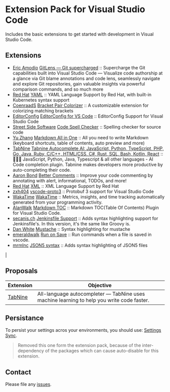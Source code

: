 # Extension Pack for Visual Studio Code

Includes the basic extensions to get started with development in Visual Studio Code.

## Extensions

<!-- +Extensions -->
* [Eric Amodio](https://marketplace.visualstudio.com/publishers/eamodio) [GitLens — Git supercharged](https://marketplace.visualstudio.com/items?itemName=eamodio.gitlens) :: Supercharge the Git capabilities built into Visual Studio Code — Visualize code authorship at a glance via Git blame annotations and code lens, seamlessly navigate and explore Git repositories, gain valuable insights via powerful comparison commands, and so much more
* [Red Hat](https://marketplace.visualstudio.com/publishers/redhat) [YAML](https://marketplace.visualstudio.com/items?itemName=redhat.vscode-yaml) :: YAML Language Support by Red Hat, with built-in Kubernetes syntax support
* [CoenraadS](https://marketplace.visualstudio.com/publishers/CoenraadS) [Bracket Pair Colorizer](https://marketplace.visualstudio.com/items?itemName=CoenraadS.bracket-pair-colorizer) :: A customizable extension for colorizing matching brackets
* [EditorConfig](https://marketplace.visualstudio.com/publishers/EditorConfig) [EditorConfig for VS Code](https://marketplace.visualstudio.com/items?itemName=EditorConfig.EditorConfig) :: EditorConfig Support for Visual Studio Code
* [Street Side Software](https://marketplace.visualstudio.com/publishers/streetsidesoftware) [Code Spell Checker](https://marketplace.visualstudio.com/items?itemName=streetsidesoftware.code-spell-checker) :: Spelling checker for source code
* [Yu Zhang](https://marketplace.visualstudio.com/publishers/yzhang) [Markdown All in One](https://marketplace.visualstudio.com/items?itemName=yzhang.markdown-all-in-one) :: All you need to write Markdown (keyboard shortcuts, table of contents, auto preview and more)
* [TabNine](https://marketplace.visualstudio.com/publishers/TabNine) [Tabnine Autocomplete AI: JavaScript, Python, TypeScript, PHP, Go, Java, Ruby, C/C++, HTML/CSS, C#, Rust, SQL, Bash, Kotlin, React](https://marketplace.visualstudio.com/items?itemName=TabNine.tabnine-vscode) :: 👩‍💻🤖 JavaScript, Python, Java, Typescript & all other languages - AI Code completion plugin. Tabnine makes developers more productive by auto-completing their code.
* [Aaron Bond](https://marketplace.visualstudio.com/publishers/aaron-bond) [Better Comments](https://marketplace.visualstudio.com/items?itemName=aaron-bond.better-comments) :: Improve your code commenting by annotating with alert, informational, TODOs, and more!
* [Red Hat](https://marketplace.visualstudio.com/publishers/redhat) [XML](https://marketplace.visualstudio.com/items?itemName=redhat.vscode-xml) :: XML Language Support by Red Hat
* [zxh404](https://marketplace.visualstudio.com/publishers/zxh404) [vscode-proto3](https://marketplace.visualstudio.com/items?itemName=zxh404.vscode-proto3) :: Protobuf 3 support for Visual Studio Code
* [WakaTime](https://marketplace.visualstudio.com/publishers/WakaTime) [WakaTime](https://marketplace.visualstudio.com/items?itemName=WakaTime.vscode-wakatime) :: Metrics, insights, and time tracking automatically generated from your programming activity.
* [AlanWalk](https://marketplace.visualstudio.com/publishers/AlanWalk) [Markdown TOC](https://marketplace.visualstudio.com/items?itemName=AlanWalk.markdown-toc) :: Markdown TOC(Table Of Contents) Plugin for Visual Studio Code.
* [secanis.ch](https://marketplace.visualstudio.com/publishers/secanis) [Jenkinsfile Support](https://marketplace.visualstudio.com/items?itemName=secanis.jenkinsfile-support) :: Adds syntax highlighting support for Jenkinsfile's. In this version, it's the same like Groovy is.
* [Dan White](https://marketplace.visualstudio.com/publishers/dawhite) [Mustache](https://marketplace.visualstudio.com/items?itemName=dawhite.mustache) :: Syntax highlighting for mustache
* [emeraldwalk](https://marketplace.visualstudio.com/publishers/emeraldwalk) [Run on Save](https://marketplace.visualstudio.com/items?itemName=emeraldwalk.RunOnSave) :: Run commands when a file is saved in vscode.
* [mrmlnc](https://marketplace.visualstudio.com/publishers/mrmlnc) [JSON5 syntax](https://marketplace.visualstudio.com/items?itemName=mrmlnc.vscode-json5) :: Adds syntax highlighting of JSON5 files
<!-- -Extensions -->                 |

## Proposals

| Extension                                                                             | Objective                                                                                 |
| ------------------------------------------------------------------------------------- | ----------------------------------------------------------------------------------------- |
| [TabNine](https://marketplace.visualstudio.com/items?itemName=TabNine.tabnine-vscode) | All-language autocompleter — TabNine uses machine learning to help you write code faster. |

## Persistance

To persist your settings acros your environments, you should use: [Settings Sync](https://marketplace.visualstudio.com/items?itemName=shan.code-settings-sync).

> Removed this one form the extension pack, because of the inter-dependency of the packages which can cause auto-disable for this extension.

## Contact

Please file any [issues](https://github.com/itmcdev/vscode-extensions/issues).
